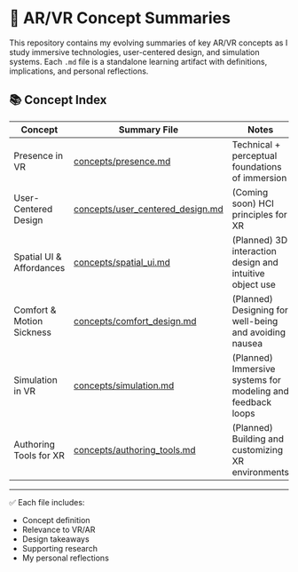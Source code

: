 # 🧠 AR/VR Concept Summaries

This repository contains my evolving summaries of key AR/VR concepts as I study immersive technologies, user-centered design, and simulation systems. Each `.md` file is a standalone learning artifact with definitions, implications, and personal reflections.

## 📚 Concept Index

| Concept                     | Summary File                                     | Notes                                                        |
|----------------------------|--------------------------------------------------|--------------------------------------------------------------|
| Presence in VR             | [concepts/presence.md](concepts/presence.md)     | Technical + perceptual foundations of immersion              |
| User-Centered Design       | [concepts/user_centered_design.md](concepts/user_centered_design.md) | (Coming soon) HCI principles for XR                          |
| Spatial UI & Affordances   | [concepts/spatial_ui.md](concepts/spatial_ui.md) | (Planned) 3D interaction design and intuitive object use     |
| Comfort & Motion Sickness  | [concepts/comfort_design.md](concepts/comfort_design.md) | (Planned) Designing for well-being and avoiding nausea       |
| Simulation in VR           | [concepts/simulation.md](concepts/simulation.md) | (Planned) Immersive systems for modeling and feedback loops  |
| Authoring Tools for XR     | [concepts/authoring_tools.md](concepts/authoring_tools.md) | (Planned) Building and customizing XR environments           |

---

✅ Each file includes:
- Concept definition  
- Relevance to VR/AR  
- Design takeaways  
- Supporting research  
- My personal reflections

